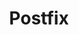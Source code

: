 ---
lang: de
layout: doc
redirect_from:
- /de/doc/Postfix/
- /de/doc/postfix/
- /de/wiki/Postfix/
redirect_to: https://github.com/Qubes-Community/Contents/blob/master/docs/configuration/postfix.md
ref: 107
title: Postfix
---